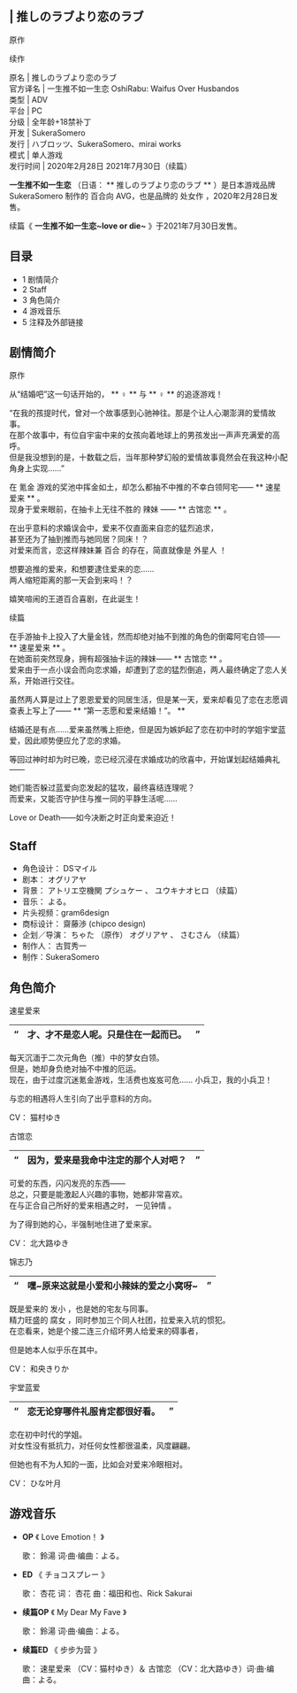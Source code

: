 |  推しのラブより恋のラブ  
---  
  
原作

续作  
  
原名  |  推しのラブより恋のラブ   
官方译名  |  一生推不如一生恋  OshiRabu: Waifus Over Husbandos   
类型  |  ADV   
平台  |  PC   
分级  |  全年龄+18禁补丁   
开发  |  SukeraSomero   
发行  |  ハブロッツ、SukeraSomero、mirai works   
模式  |  单人游戏   
发行时间  |  2020年2月28日  2021年7月30日（续篇）   
  
**一生推不如一生恋** （日语： ** 推しのラブより恋のラブ  ** ）是日本游戏品牌  SukeraSomero  制作的  百合向
AVG，也是品牌的  处女作  ，2020年2月28日发售。

续篇《 **一生推不如一生恋~love or die~** 》于2021年7月30日发售。

##  目录

  * 1  剧情简介 
  * 2  Staff 
  * 3  角色简介 
  * 4  游戏音乐 
  * 5  注释及外部链接 

##  剧情简介

原作

从“结婚吧”这一句话开始的， ** ♀  ** 与 ** ♀  ** 的追逐游戏！  
  
“在我的孩提时代，曾对一个故事感到心驰神往。那是个让人心潮澎湃的爱情故事。  
在那个故事中，有位自宇宙中来的女孩向着地球上的男孩发出一声声充满爱的高呼。  
但是我没想到的是，十数载之后，当年那种梦幻般的爱情故事竟然会在我这种小配角身上实现……”  
  
在  氪金  游戏的奖池中挥金如土，却怎么都抽不中推的不幸白领阿宅—— ** 速星爱来  ** 。  
现身于爱来眼前，在抽卡上无往不胜的  辣妹  —— ** 古馆恋  ** 。  
  
在出乎意料的求婚误会中，爱来不仅直面来自恋的猛烈追求，  
甚至还为了抽到推而与她同居？同床！？  
对爱来而言，恋这样辣妹兼  百合  的存在，简直就像是  外星人  ！  
  
想要追推的爱来，和想要逮住爱来的恋……  
两人缩短距离的那一天会到来吗！？  
  
嬉笑喧闹的王道百合喜剧，在此诞生！

续篇

在手游抽卡上投入了大量金钱，然而却绝对抽不到推的角色的倒霉阿宅白领—— ** 速星爱来  ** 。  
在她面前突然现身，拥有超强抽卡运的辣妹—— ** 古馆恋  ** 。  
爱来由于一点小误会而向恋求婚，却遭到了恋的猛烈倒追，两人最终确定了恋人关系，开始进行交往。  
  
虽然两人算是过上了恩恩爱爱的同居生活，但是某一天，爱来却看见了恋在志愿调查表上写上了—— ** “第一志愿和爱来结婚！”。  **  
  
结婚还是有点……爱来虽然嘴上拒绝，但是因为嫉妒起了恋在初中时的学姐宇堂蓝爱，因此顺势便应允了恋的求婚。  
  
等回过神时却为时已晚，恋已经沉浸在求婚成功的欣喜中，开始谋划起结婚典礼——  
  
她们能否躲过蓝爱向恋发起的猛攻，最终喜结连理呢？  
而爱来，又能否守护住与推一同的平静生活呢……  
  
Love or Death——如今决断之时正向爱来迫近！

##  Staff

  * 角色设计：  DSマイル 
  * 剧本：  オグリアヤ 
  * 背景：  アトリエ空機関 プシュケー  、  ユウキナオヒロ  （续篇） 
  * 音乐：  よる。 
  * 片头视频：gram6design 
  * 商标设计：  齋藤渉  (chipco design) 
  * 企划／导演：  ちゃた  （原作）  オグリアヤ  、  さむさん  （续篇） 
  * 制作人：  古賀秀一 
  * 制作：SukeraSomero 

##  角色简介

速星爱来

|  “  |  **才、才不是恋人呢。只是住在一起而已。** |  ”   
---|---|---  
  
每天沉湎于二次元角色（推）中的梦女白领。  
但是，她却身负绝对抽不中推的厄运。  
现在，由于过度沉迷氪金游戏，生活费也岌岌可危……  小兵卫，我的小兵卫！  

与恋的相遇将人生引向了出乎意料的方向。  

CV：  猫村ゆき

古馆恋

|  “  |  **因为，爱来是我命中注定的那个人对吧？** |  ”   
---|---|---  
  
可爱的东西，闪闪发亮的东西——  
总之，只要是能激起人兴趣的事物，她都非常喜欢。  
在与正合自己所好的爱来相遇之时，  一见钟情  。  

为了得到她的心，半强制地住进了爱来家。

CV：  北大路ゆき

锦志乃

|  “  |  **嘿~原来这就是小爱和小辣妹的爱之小窝呀~** |  ”   
---|---|---  
  
既是爱来的  发小  ，也是她的宅友与同事。  
精力旺盛的  腐女  ，同时参加三个同人社团，拉爱来入坑的惯犯。  
在恋看来，她是个接二连三介绍坏男人给爱来的碍事者，  

但是她本人似乎乐在其中。

CV：  和央きりか

宇堂蓝爱

|  “  |  **恋无论穿哪件礼服肯定都很好看。** |  ”   
---|---|---  
  
恋在初中时代的学姐。  
对女性没有抵抗力，对任何女性都很温柔，风度翩翩。  

但她也有不为人知的一面，比如会对爱来冷眼相对。

CV：  ひな叶月

##  游戏音乐

  * **OP** 《  Love Emotion！  》 

     歌：  鈴湯  词·曲·编曲：よる。 

  * **ED** 《  チョコスプレー  》 

     歌：  杏花  词：  杏花  曲：福田和也、Rick Sakurai 

  * **续篇OP** 《  My Dear My Fave  》 

     歌：  鈴湯  词·曲·编曲：よる。 

  * **续篇ED** 《  步步为营  》 

     歌：  速星爱来  （CV：猫村ゆき）＆  古馆恋  （CV：北大路ゆき）词·曲·编曲：よる。 

  